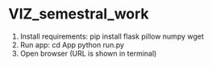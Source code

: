 # VIZ_semestral_work

1) Install requirements:
pip install flask pillow numpy wget
2) Run app:
cd App
python run.py
3) Open browser (URL is shown in terminal)
